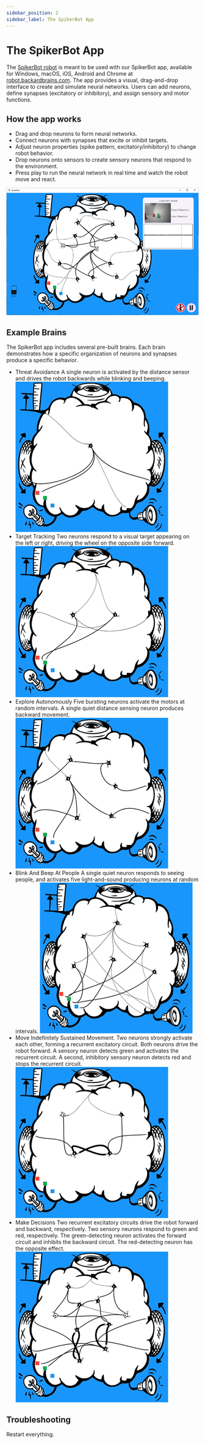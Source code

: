 ```yaml
---
sidebar_position: 2
sidebar_label: The SpikerBot App
---
```

# The SpikerBot App #
The [SpikerBot robot](https://docs.backyardbrains.com/Engineering/SpikerBot/) is meant to be used with our SpikerBot app, available for Windows, macOS, iOS, Android and Chrome at [robot.backardbrains.com](https://robot.backyardbrains.com). The app provides a visual, drag-and-drop interface to create and simulate neural networks. Users can add neurons, define synapses (excitatory or inhibitory), and assign sensory and motor functions.

## How the app works ##
- Drag and drop neurons to form neural networks.
- Connect neurons with synapses that excite or inhibit targets.
- Adjust neuron properties (spike pattern, excitatory/inhibitory) to change robot behavior.
- Drop neurons onto sensors to create sensory neurons that respond to the environment.
- Press play to run the neural network in real time and watch the robot move and react.

![screenshot](screenshot1.png)

## Example Brains ##
The SpikerBot app includes several pre-built brains. Each brain demonstrates how a specific organization of neurons and synapses produce a specific behavior.
- Threat Avoidance
A single neuron is activated by the distance sensor and drives the robot backwards while blinking and beeping.
![screenshot](brain1.png)
- Target Tracking
Two neurons respond to a visual target appearing on the left or right, driving the wheel on the opposite side forward.
![screenshot](brain2.png)
- Explore Autonomously
Five bursting neurons activate the motors at random intervals. A single quiet distance sensing neuron produces backward movement.
![screenshot](brain3.png)
- Blink And Beep At People
A single quiet neuron responds to seeing people, and activates five light-and-sound producing neurons at random intervals.
![screenshot](brain4.png)
- Move Indefinitely
Sustained Movement. Two neurons strongly activate each other, forming a recurrent excitatory circuit. Both neurons drive the robot forward. A sensory neuron detects green and activates the recurrent circuit. A second, inhibitory sensory neuron detects red and stops the recurrent circuit.
![screenshot](brain5.png)
- Make Decisions
Two recurrent excitatory circuits drive the robot forward and backward, respectively. Two sensory neurons respond to green and red, respectively. The green-detecting neuron activates the forward circuit and inhibits the backward circuit. The red-detecting neuron has the opposite effect.
![screenshot](brain6.png)

## Troubleshooting ##
Restart everything.
